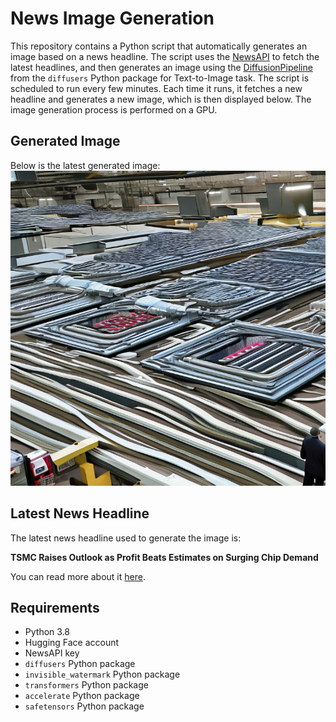 # News Image Generation
This repository contains a Python script that automatically generates an image based on a news headline. The script uses the [NewsAPI](https://newsapi.org/) to fetch the latest headlines, and then generates an image using the [DiffusionPipeline](https://github.com/huggingface/diffusers) from the `diffusers` Python package for Text-to-Image task.
The script is scheduled to run every few minutes. Each time it runs, it fetches a new headline and generates a new image, which is then displayed below. The image generation process is performed on a GPU.

## Generated Image
Below is the latest generated image:
![Generated Image](image.png)

## Latest News Headline
The latest news headline used to generate the image is:

**TSMC Raises Outlook as Profit Beats Estimates on Surging Chip Demand**

You can read more about it [here](https://news.google.com/rss/articles/CBMiZ2h0dHBzOi8vd3d3Lndzai5jb20vYnVzaW5lc3MvZWFybmluZ3MvdHNtYy1wb3N0cy1zdHJvbmdlci1zZWNvbmQtcXVhcnRlci1wcm9maXQtb24tY2hpcC1kZW1hbmQtZDI0ZThmNznSAQA?oc=5).

## Requirements
- Python 3.8
- Hugging Face account
- NewsAPI key
- `diffusers` Python package
- `invisible_watermark` Python package
- `transformers` Python package
- `accelerate` Python package
- `safetensors` Python package
